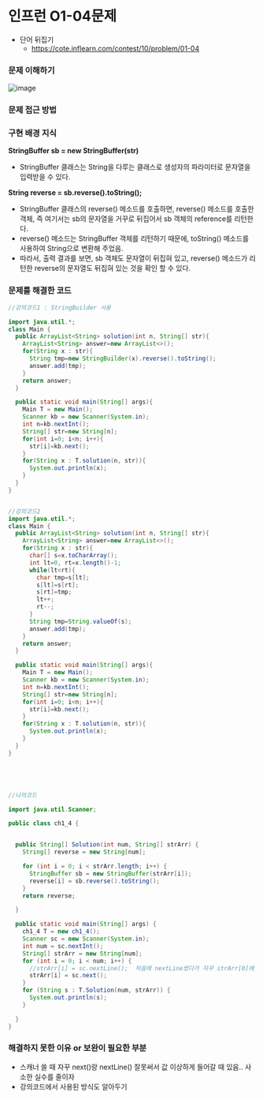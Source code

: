 # 인프런 O1-04문제
- 단어 뒤집기
    - https://cote.inflearn.com/contest/10/problem/01-04

### 문제 이해하기
![image](https://user-images.githubusercontent.com/90403366/194580745-5b09e8bc-56b5-462b-a15d-89fbda2aa0fd.png)

### 문제 접근 방법

### 구현 배경 지식
**StringBuffer sb = new StringBuffer(str)**
- StringBuffer 클래스는 String을 다루는 클래스로 생성자의 파라미터로 문자열을 입력받을 수 있다.

**String reverse = sb.reverse().toString();**
- StringBuffer 클래스의 reverse() 메소드를 호출하면, reverse() 메소드를 호출한 객체, 즉 여기서는 sb의 문자열을 거꾸로 뒤집어서 sb 객체의 reference를 리턴한다.
- reverse() 메소드는 StringBuffer 객체를 리턴하기 때문에, toString() 메소드를 사용하여 String으로 변환해 주었음.
- 따라서, 출력 결과를 보면, sb 객체도 문자열이 뒤집혀 있고, reverse() 메소드가 리턴한 reverse의 문자열도 뒤집혀 있는 것을 확인 할 수 있다.
  


### 문제를 해결한 코드
```java
//강의코드1 : StringBuilder 사용

import java.util.*;
class Main {
  public ArrayList<String> solution(int n, String[] str){
    ArrayList<String> answer=new ArrayList<>();
    for(String x : str){
      String tmp=new StringBuilder(x).reverse().toString();
      answer.add(tmp);
    }
    return answer;
  }

  public static void main(String[] args){
    Main T = new Main();
    Scanner kb = new Scanner(System.in);
    int n=kb.nextInt();
    String[] str=new String[n];
    for(int i=0; i<n; i++){
      str[i]=kb.next();
    }
    for(String x : T.solution(n, str)){
      System.out.println(x);
    }
  }
}


//강의코드2
import java.util.*;
class Main {
  public ArrayList<String> solution(int n, String[] str){
    ArrayList<String> answer=new ArrayList<>();
    for(String x : str){
      char[] s=x.toCharArray();
      int lt=0, rt=x.length()-1;
      while(lt<rt){
        char tmp=s[lt];
        s[lt]=s[rt];
        s[rt]=tmp;
        lt++;
        rt--;
      }
      String tmp=String.valueOf(s);
      answer.add(tmp);
    }
    return answer;
  }

  public static void main(String[] args){
    Main T = new Main();
    Scanner kb = new Scanner(System.in);
    int n=kb.nextInt();
    String[] str=new String[n];
    for(int i=0; i<n; i++){
      str[i]=kb.next();
    }
    for(String x : T.solution(n, str)){
      System.out.println(x);
    }
  }
}





//나의코드

import java.util.Scanner;

public class ch1_4 {


  public String[] Solution(int num, String[] strArr) {
    String[] reverse = new String[num];

    for (int i = 0; i < strArr.length; i++) {
      StringBuffer sb = new StringBuffer(strArr[i]);
      reverse[i] = sb.reverse().toString();
    }
    return reverse;

  }

  public static void main(String[] args) {
    ch1_4 T = new ch1_4();
    Scanner sc = new Scanner(System.in);
    int num = sc.nextInt();
    String[] strArr = new String[num];
    for (int i = 0; i < num; i++) {
      //strArr[i] = sc.nextLine();  처음에 nextLine썼다가 자꾸 strArr[0]에 공백처리돼서 next로 바꾸니까 값 잘들어감..
      strArr[i] = sc.next();
    }
    for (String s : T.Solution(num, strArr)) {
      System.out.println(s);
    }

  }
}

```

### 해결하지 못한 이유 or 보완이 필요한 부분
- 스캐너 쓸 때 자꾸 next()랑 nextLine() 잘못써서 값 이상하게 들어갈 때 있음.. 사소한 실수를 줄이자
- 강의코드에서 사용된 방식도 알아두기
